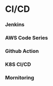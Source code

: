# CI/CD


### Jenkins


### AWS Code Series


### Github Action


### K8S CI/CD


### Mornitoring



